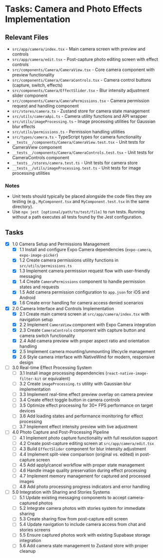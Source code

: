 # Tasks: Camera and Photo Effects Implementation

## Relevant Files

- `src/app/camera/index.tsx` - Main camera screen with preview and controls
- `src/app/camera/edit.tsx` - Post-capture photo editing screen with effect controls
- `src/components/Camera/CameraView.tsx` - Core camera component with preview functionality
- `src/components/Camera/CameraControls.tsx` - Camera control buttons (capture, switch, effects)
- `src/components/Camera/EffectSlider.tsx` - Blur intensity adjustment slider component
- `src/components/Camera/CameraPermissions.tsx` - Camera permission request and handling component
- `src/stores/camera.ts` - Zustand store for camera state management
- `src/utils/cameraApi.ts` - Camera utility functions and API wrapper
- `src/utils/imageProcessing.ts` - Image processing utilities for Gaussian blur effects
- `src/utils/permissions.ts` - Permission handling utilities
- `src/types/camera.ts` - TypeScript types for camera functionality
- `__tests__/components/Camera/CameraView.test.tsx` - Unit tests for CameraView component
- `__tests__/components/Camera/CameraControls.test.tsx` - Unit tests for CameraControls component
- `__tests__/stores/camera.test.ts` - Unit tests for camera store
- `__tests__/utils/imageProcessing.test.ts` - Unit tests for image processing utilities

### Notes

- Unit tests should typically be placed alongside the code files they are testing (e.g., `MyComponent.tsx` and `MyComponent.test.tsx` in the same directory).
- Use `npx jest [optional/path/to/test/file]` to run tests. Running without a path executes all tests found by the Jest configuration.

## Tasks

- [x] 1.0 Camera Setup and Permissions Management
  - [x] 1.1 Install and configure Expo Camera dependencies (`expo-camera`, `expo-image-picker`)
  - [x] 1.2 Create camera permissions utility functions in `src/utils/permissions.ts`
  - [x] 1.3 Implement camera permission request flow with user-friendly messaging
  - [x] 1.4 Create `CameraPermissions` component to handle permission states and requests
  - [x] 1.5 Add camera permission configuration to `app.json` for iOS and Android
  - [x] 1.6 Create error handling for camera access denied scenarios

- [x] 2.0 Camera Interface and Controls Implementation
  - [x] 2.1 Create main camera screen at `src/app/camera/index.tsx` with navigation setup
  - [x] 2.2 Implement `CameraView` component with Expo Camera integration
  - [x] 2.3 Create `CameraControls` component with capture button and camera switch functionality
  - [x] 2.4 Add camera preview with proper aspect ratio and orientation handling
  - [x] 2.5 Implement camera mounting/unmounting lifecycle management
  - [x] 2.6 Style camera interface with NativeWind for modern, responsive design

- [ ] 3.0 Real-time Effect Processing System
  - [ ] 3.1 Install image processing dependencies (`react-native-image-filter-kit` or equivalent)
  - [ ] 3.2 Create `imageProcessing.ts` utility with Gaussian blur implementation
  - [ ] 3.3 Implement real-time effect preview overlay on camera preview
  - [ ] 3.4 Create effect toggle button in camera controls
  - [ ] 3.5 Optimize effect processing for 30+ FPS performance on target devices
  - [ ] 3.6 Add loading states and performance monitoring for effect processing
  - [ ] 3.7 Implement effect intensity preview with live adjustment

- [ ] 4.0 Photo Capture and Post-Processing Pipeline
  - [ ] 4.1 Implement photo capture functionality with full resolution support
  - [ ] 4.2 Create post-capture editing screen at `src/app/camera/edit.tsx`
  - [ ] 4.3 Build `EffectSlider` component for blur intensity adjustment
  - [ ] 4.4 Implement split-view comparison (original vs. edited) in post-capture screen
  - [ ] 4.5 Add apply/cancel workflow with proper state management
  - [ ] 4.6 Handle image quality preservation during effect processing
  - [ ] 4.7 Implement memory management for captured and processed images
  - [ ] 4.8 Add photo processing progress indicators and error handling

- [ ] 5.0 Integration with Sharing and Stories Systems
  - [ ] 5.1 Update existing messaging components to accept camera-captured photos
  - [ ] 5.2 Integrate camera photos with stories system for immediate sharing
  - [ ] 5.3 Create sharing flow from post-capture edit screen
  - [ ] 5.4 Update navigation to include camera access from chat and stories screens
  - [ ] 5.5 Ensure captured photos work with existing Supabase storage integration
  - [ ] 5.6 Add camera state management to Zustand store with proper cleanup 